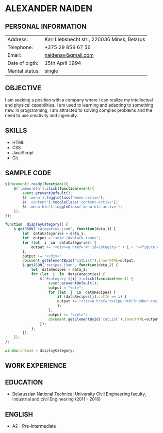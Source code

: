 # ALEXANDER NAIDEN

## PERSONAL INFORMATION
|               |                                             |
|---------------|---------------------------------------------|
|Address:       |Karl Liebknecht str., 220036 Minsk, Belarus  |
|Telephone:     |+375 29 859 67 56                            |
|Email:         |naidenav@gmail.com                           |
|Date of bigth: |15th April 1994                              |
|Marital status:|single                                       |

## OBJECTIVE
I am seeking a position with a company where i can realize my intellectual and physical capabilities. I am used to learning and adapting to something new. In programming, I am attracted to solving complex problems and the need to use creativity and ingenuity.

## SKILLS
- HTML
- CSS
- JavaScript
- Git

## SAMPLE CODE
```javascript
$(document).ready(function(){
	$('.menu-btn').click(function(event){
		event.preventDefault();
		$('.menu').toggleClass('menu-active');
		$('.content').toggleClass('content-active');
		$('.menu-btn').toggleClass('menu-btn-active');
	});
});

function  displayCategory() {
	$.getJSON("categories.json", function(data_1) {
		let  dataCategories = data_1;
		let  output = "<div id=block-icon>";
		for (let  i  in  dataCategories) {
			output += "<div><a href='#' id=category-" + i + "><figure class='categories-icon'><img src='" + dataCategories[i].icon + "' width=100px height=100px><figcaption>" + dataCategories[i].name + "</figcaption></figure></a></div>";
		};
		output += "</div>"
		document.getElementById("catList").innerHTML=output; 
		$.getJSON("recipes.json", function(data_2) {
			let  dataRecipes = data_2;
			for (let  i  in  dataCategories) {
				$(`#category-${i}`).click(function(event) {
					event.preventDefault();
					output = "<ol>";
					for (let  j  in  dataRecipes) {
						if (dataRecipes[j].catId == i) {
						output += "<li><a href='recipe.html?number-recipe=" + j + "' id=recipe-" + j + ">" + dataRecipes[j].recipename + "</a>";
						};
					};
					output += "</ol>";
					document.getElementById(`catList`).innerHTML=output;
				});
			};
		});
	});
};

window.onload = displayCategory;
```
## WORK EXPERIENCE

## EDUCATION
- Belarussian National Technical University
Civil Engineering faculty, Industrial and civil Engineering (2011 - 2016)

## ENGLISH
- A2 - Pre-Intermediate